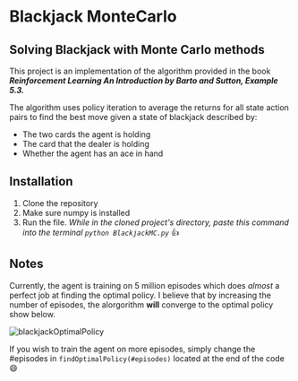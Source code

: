 # Blackjack MonteCarlo
 

## Solving Blackjack with Monte Carlo methods
This project is an implementation of the algorithm provided in the book ***Reinforcement Learning An Introduction by Barto and Sutton, Example 5.3.*** 

The algorithm uses policy iteration to average the returns for all state action pairs to find the best move given a state of blackjack described by:

- The two cards the agent is holding
- The card that the dealer is holding
- Whether the agent has an ace in hand

## Installation
1. Clone the repository
2. Make sure numpy is installed
3. Run the file. *While in the cloned project's directory, paste this command into the terminal `python BlackjackMC.py`* :thumbsup:

## Notes
Currently, the agent is training on 5 million episodes which does *almost* a perfect job at finding the optimal policy. I believe that by increasing the number of episodes, the alorgorithm **will** converge to the optimal policy show below.

![blackjackOptimalPolicy](https://github.com/rhuangr/Blackjack-MonteCarlo/assets/170949635/650c0cb3-2e94-4b18-9bf1-e061f95b9d84)

If you wish to train the agent on more episodes, simply change the #episodes in `findOptimalPolicy(#episodes)`  located at the end of the code :smile:
